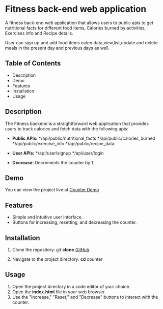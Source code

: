 # Fitness back-end web application

A fitness back-end web application that allows users to public apis to get nutritional facts for different food items, 
Calories burned by activities, 
Exercises info and Recipe details.

User can sign up and add food items eaten data,view,list,update and delete meals in the present day and previous days as well. 

## Table of Contents

- Description
- Demo
- Features
- Installation
- Usage

## Description

The Fitness backend is a straightforward web application that provides users to track calories and fetch data with the following apis:

- **Public APIs:**
  */api/public/nutritional_facts
  */api/public/calories_burned
  */api/public/exercise_info
  */api/public/recipe_data

- **User APIs:**
  */api/user/signup
  */api/user/login

- **Decrease:** Decrements the counter by 1.

## Demo

You can view the project live at [Counter Demo](https://nubmers-counter-html-dom-vanilla-js.netlify.app/)

## Features

- Simple and intuitive user interface.
- Buttons for increasing, resetting, and decreasing the counter.

## Installation

1. Clone the repository:
git **clone** [GitHub](https://github.com/mohanraj-exe/counter.git)

2. Navigate to the project directory:
**cd** counter

## Usage

1. Open the project directory in a code editor of your choice.
2. Open the **index.html** file in your web browser.
3. Use the "Increase," "Reset," and "Decrease" buttons to interact with the counter.
